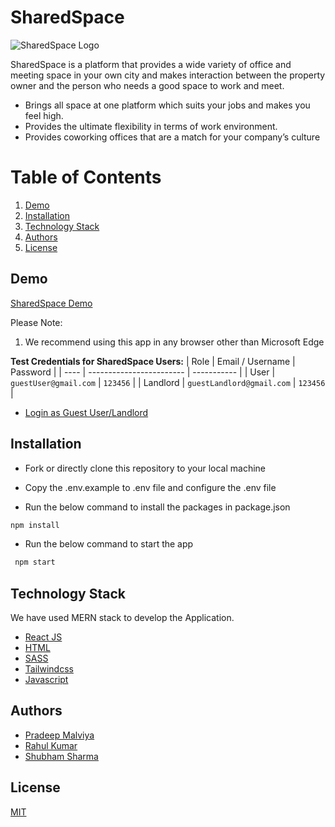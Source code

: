 # SharedSpace

![SharedSpace Logo](http://ec2-43-205-207-124.ap-south-1.compute.amazonaws.com/assets/images/logo-black.png)

SharedSpace is a platform that provides a wide variety of office and meeting space in your own city and makes interaction between the property owner and the person who needs a good space to work and meet.

- Brings all space at one platform which suits your jobs and makes you feel high.
- Provides the ultimate flexibility in terms of work environment.
- Provides coworking offices that are a match for your company’s culture

# Table of Contents

1. [Demo](#demo)
2. [Installation](#installation)
3. [Technology Stack](#technology-stack)
4. [Authors](#authors)
5. [License](#license)

## Demo

[SharedSpace Demo](http://ec2-43-205-207-124.ap-south-1.compute.amazonaws.com)

Please Note:

1. We recommend using this app in any browser other than Microsoft Edge

**Test Credentials for SharedSpace Users:**
| Role | Email / Username | Password |
| ---- | ------------------------ | ----------- |
| User | `guestUser@gmail.com` | `123456` |
| Landlord | `guestLandlord@gmail.com` | `123456` |

- [Login as Guest User/Landlord](http://ec2-43-205-207-124.ap-south-1.compute.amazonaws.com/login)

## Installation

- Fork or directly clone this repository to your local machine

- Copy the .env.example to .env file and configure the .env file

- Run the below command to install the packages in package.json

```bash
npm install
```

- Run the below command to start the app

```bash
 npm start
```

## Technology Stack

We have used MERN stack to develop the Application.

- [React JS](https://reactjs.org/)
- [HTML](https://developer.mozilla.org/en-US/docs/Web/HTML)
- [SASS](https://sass-lang.com/documentation/)
- [Tailwindcss](https://tailwindcss.com/docs/installation)
- [Javascript](https://developer.mozilla.org/en-US/docs/Web/JavaScript)

## Authors

- [Pradeep Malviya](https://github.com/pradeepmalvi)
- [Rahul Kumar](https://github.com/rahul0218)
- [Shubham Sharma](https://github.com/shubham2580)

## License

[MIT](https://opensource.org/licenses/MIT)

